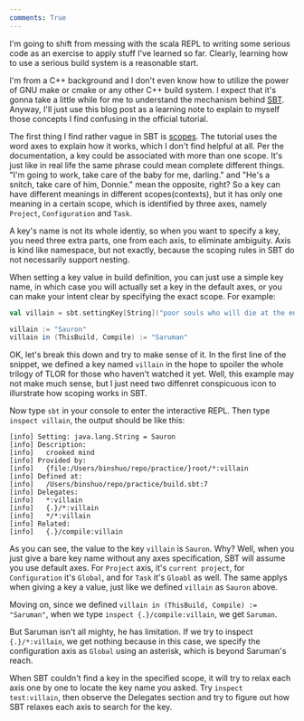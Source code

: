 ```yaml
---
comments: True
---
```

I'm going to shift from messing with the scala REPL to writing some serious code as an exercise to apply stuff I've learned so far. Clearly, learning how to use a serious build system is a reasonable start.

I'm from a C++ background and I don't even know how to utilize the power of GNU make or cmake or any other C++ build system. I expect that it's gonna take a little while for me to understand the mechanism behind [SBT](http://www.scala-sbt.org/). Anyway, I'll just use this blog post as a learning note to explain to myself those concepts I find confusing in the official tutorial.

The first thing I find rather vague in SBT is [scopes](http://www.scala-sbt.org/0.13/tutorial/Scopes.html). The tutorial uses the word axes to explain how it works, which I don't find helpful at all. Per the documentation, a key could be associated with more than one scope. It's just like in real life the same phrase could mean complete different things. "I'm going to work, take care of the baby for me, darling." and "He's a snitch, take care of him, Donnie." mean the opposite, right? So a key can have different meanings in different scopes(contexts), but it has only one meaning in a certain scope, which is identified by three axes, namely `Project`, `Configuration` and `Task`.

A key's name is not its whole identiy, so when you want to specify a key, you need three extra parts, one from each axis, to eliminate ambiguity. Axis is kind like namespace, but not exactly, because the scoping rules in SBT do not necessarily support nesting.

When setting a key value in build definition, you can just use a simple key name, in which case you will actually set a key in the default axes, or you can make your intent clear by specifying the exact scope. For example:

```scala
val villain = sbt.settingKey[String]("poor souls who will die at the end of the book")

villain := "Sauron"
villain in (ThisBuild, Compile) := "Saruman"
```

OK, let's break this down and try to make sense of it. In the first line of the snippet, we defined a key named `villain` in the hope to spoiler the whole trilogy of TLOR for those who haven't watched it yet. Well, this example may not make much sense, but I just need two diffenret conspicuous icon to illurstrate how scoping works in SBT.

Now type `sbt` in your console to enter the interactive REPL. Then type `inspect villain`, the output should be like this:

```
[info] Setting: java.lang.String = Sauron
[info] Description:
[info]   crooked mind
[info] Provided by:
[info]   {file:/Users/binshuo/repo/practice/}root/*:villain
[info] Defined at:
[info]   /Users/binshuo/repo/practice/build.sbt:7
[info] Delegates:
[info]   *:villain
[info]   {.}/*:villain
[info]   */*:villain
[info] Related:
[info]   {.}/compile:villain
```

As you can see, the value to the key `villain` is `Sauron`. Why? Well, when you just give a bare key name without any axes specification, SBT will assume you use default axes. For `Project` axis, it's `current project`, for `Configuration` it's `Global`, and for `Task` it's `Gloabl` as well. The same applys when giving a key a value, just like we defined `villain` as `Sauron` above.

Moving on, since we defined `villain in (ThisBuild, Compile) := "Saruman"`, when we type `inspect {.}/compile:villain`, we get `Saruman`.

But Saruman isn't all mighty, he has limitation. If we try to inspect `{.}/*:villain`, we get nothing because in this case, we specify the configuration axis as `Global` using an asterisk, which is beyond Saruman's reach.

When SBT couldn't find a key in the specified scope, it will try to relax each axis one by one to locate the key name you asked. Try `inspect test:villain`, then observe the Delegates section and try to figure out how SBT relaxes each axis to search for the key.
